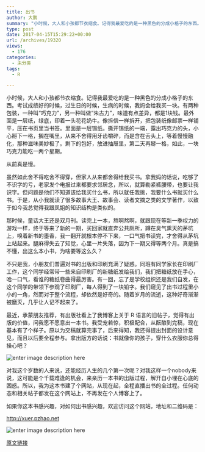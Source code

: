 ```yaml
---
title: 出书
author: 大鹏
summary: "小时候，大人和小孩都节衣缩食。记得我最爱吃的是一种黑色的分成小格子的东西。考试成绩好的时候，过生日的时候，生病的时候，我妈会给我买一块。有两种包装，一种叫“巧克力”，另一种叫做“朱古力”，味道有点差异，都是1块钱。最外面是一层纸，绿底，印着一头花花奶牛。像拆信一样拆开，把包装纸像邮票一样铺平，压在书页里当书签。里面是一层锡纸。撕开锡纸的一端，露出巧克力的头，小心掰下一格，搁在嘴里，从来不舍得用牙齿嚼碎，而是含在舌头上，等着慢慢融化，那种滋味美妙极了。剩下的包好，放进抽屉里，第二天再掰一格，如此，一块巧克力能吃一两个星期。"
type: post
date: 2017-04-15T15:29:22+00:00
url: /archives/19320
views:
  - 176
categories:
  - 未分类
tags:
  - R

---
```

小时候，大人和小孩都节衣缩食。记得我最爱吃的是一种黑色的分成小格子的东西。考试成绩好的时候，过生日的时候，生病的时候，我妈会给我买一块。有两种包装，一种叫“巧克力”，另一种叫做“朱古力”，味道有点差异，都是1块钱。最外面是一层纸，绿底，印着一头花花奶牛。像拆信一样拆开，把包装纸像邮票一样铺平，压在书页里当书签。里面是一层锡纸。撕开锡纸的一端，露出巧克力的头，小心掰下一格，搁在嘴里，从来不舍得用牙齿嚼碎，而是含在舌头上，等着慢慢融化，那种滋味美妙极了。剩下的包好，放进抽屉里，第二天再掰一格，如此，一块巧克力能吃一两个星期。

从前真是慢。

虽然如此舍不得吃舍不得穿，但家人从来都舍得给我买书。拿我妈的话说，吃够了不识字的亏，老家发个电报过来都要求邻居念，所以，就算勒紧裤腰带，也要让我识字。但问题是他们不知道该给我买什么书，所以就任我挑，我要什么书就买什么书。于是，从小我就读了很多故事大王、故事会、读者文摘之类的文学著作，以致于如今我总觉得我跟凤姐的知识结构是类似的。

那时候，童话大王还是双月刊。读完上一本，熬啊熬啊，就跟现在等新一季权力的游戏一样，终于等来了新的一期，买回家就直奔公共厕所，蹲在臭气熏天的茅坑上，嗅着新书的墨香，我一翻开就根本停不下来，一口气把书读完，才舍得从茅坑上站起来。腿麻得失去了知觉，心里一片失落，因为下一期又得等两个月。真是搞不懂，出这么本小书，为啥要等这么久？

不只是我，小朋友们普遍对书的出版和印刷充满了疑惑。同班有同学家长在印刷厂工作，这个同学经常带一些来自印刷厂的新糖纸发给我们，我们把糖纸放在手心，哈一口气，看谁的糖纸卷曲得最厉害。有一回，忘了是学校组织还是我们自发，在这个同学的带领下参观了印刷厂，每人得到了一块铅字。我们窥见了出书过程里小小的一角，然而对于整个流程，却依然是好奇的。随着岁月的流逝，这种好奇渐渐被磨灭，几乎让人记不起来了。

最近，承蒙朋友推荐，有出版社看上了我博客上关于 R 语言的旧帖子，觉得有出版的价值，问我愿不愿意出一本书。我受宠若惊，积极配合，从酝酿到完稿，现在基本有了个样子。原以为交稿就算完事了，后来得知，我还得提出封面的设计意见，而且以后要全程参与。拿出版方的话说：书就像你的孩子，穿什么衣服你总得操心吧？

![enter image description here][1]

对我这个岁数的人来说，还能经历人生的几个第一次呢？对我这样一个nobody来说，这可能是个千载难逢的机会，来亲历一本书的出版过程，解开自小埋在心底的困惑。所以，我为这本书建了个网站，从现在起，全程直播出书的全过程。任何动态和相关帖子都发在这个网站上，不再发在个人博客上了。

如果你这本书感兴趣，对如何出书感兴趣，欢迎访问这个网站，地址和二维码是：

<http://xuer.pzhao.net>

![enter image description here][2]

 [1]: https://tctechcrunch2011.files.wordpress.com/2013/07/book.jpg?w=680&h=453
 [2]: http://pzhao.org/wp-content/uploads/2017/04/xuer200.png

[原文链接](http://dapengde.com/archives/19320)

